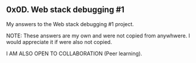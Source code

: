 ## 0x0D. Web stack debugging #1

My answers to the Web stack debugging #1 project.

NOTE: These answers are my own and were not copied from anywhwere. I would appreciate it if were also not copied.

I AM ALSO OPEN TO COLLABORATION (Peer learning).
